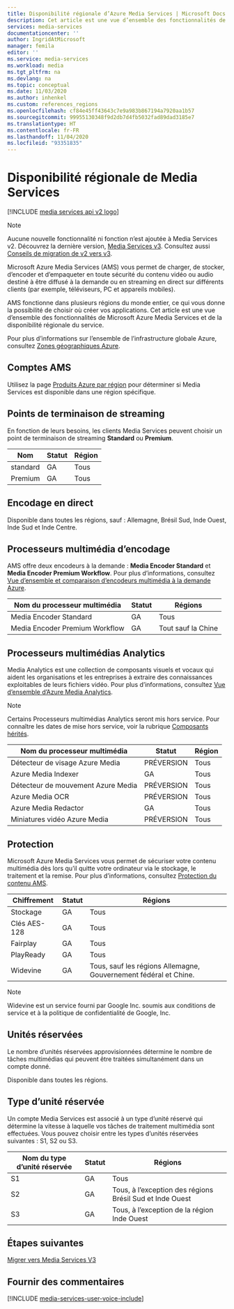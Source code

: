 ```yaml
---
title: Disponibilité régionale d’Azure Media Services | Microsoft Docs
description: Cet article est une vue d’ensemble des fonctionnalités de Microsoft Azure Media Services et de la disponibilité régionale du service.
services: media-services
documentationcenter: ''
author: IngridAtMicrosoft
manager: femila
editor: ''
ms.service: media-services
ms.workload: media
ms.tgt_pltfrm: na
ms.devlang: na
ms.topic: conceptual
ms.date: 11/03/2020
ms.author: inhenkel
ms.custom: references_regions
ms.openlocfilehash: cf84e45ff43643c7e9a983b867194a7920aa1b57
ms.sourcegitcommit: 99955130348f9d2db7d4fb5032fad89dad3185e7
ms.translationtype: HT
ms.contentlocale: fr-FR
ms.lasthandoff: 11/04/2020
ms.locfileid: "93351835"
---
```

# <a name="media-services-regional-availability"></a>Disponibilité régionale de Media Services

[!INCLUDE [media services api v2 logo](./includes/v2-hr.md)]

> [!NOTE]
> Aucune nouvelle fonctionnalité ni fonction n’est ajoutée à Media Services v2. Découvrez la dernière version, [Media Services v3](../latest/media-services-overview.md). Consultez aussi [Conseils de migration de v2 vers v3](../latest/migrate-from-v2-to-v3.md).

Microsoft Azure Media Services (AMS) vous permet de charger, de stocker, d’encoder et d’empaqueter en toute sécurité du contenu vidéo ou audio destiné à être diffusé à la demande ou en streaming en direct sur différents clients (par exemple, téléviseurs, PC et appareils mobiles).

AMS fonctionne dans plusieurs régions du monde entier, ce qui vous donne la possibilité de choisir où créer vos applications. Cet article est une vue d’ensemble des fonctionnalités de Microsoft Azure Media Services et de la disponibilité régionale du service.

Pour plus d’informations sur l’ensemble de l’infrastructure globale Azure, consultez [Zones géographiques Azure](https://azure.microsoft.com/global-infrastructure/geographies/).

## <a name="ams-accounts"></a>Comptes AMS

Utilisez la page [Produits Azure par région](https://azure.microsoft.com/global-infrastructure/services/?products=media-services&regions=all) pour déterminer si Media Services est disponible dans une région spécifique.

## <a name="streaming-endpoints"></a>Points de terminaison de streaming

En fonction de leurs besoins, les clients Media Services peuvent choisir un point de terminaison de streaming **Standard** ou **Premium**.

|Nom|Statut|Région
|---|---|---|
|standard|GA|Tous|
|Premium|GA|Tous|

## <a name="live-encoding"></a>Encodage en direct

Disponible dans toutes les régions, sauf : Allemagne, Brésil Sud, Inde Ouest, Inde Sud et Inde Centre.

## <a name="encoding-media-processors"></a>Processeurs multimédia d’encodage

AMS offre deux encodeurs à la demande : **Media Encoder Standard** et **Media Encoder Premium Workflow**. Pour plus d’informations, consultez [Vue d’ensemble et comparaison d’encodeurs multimédia à la demande Azure](media-services-encode-asset.md).

|Nom du processeur multimédia|Statut|Régions
|---|---|---|
|Media Encoder Standard|GA|Tous|
|Media Encoder Premium Workflow|GA|Tout sauf la Chine|

## <a name="analytics-media-processors"></a>Processeurs multimédias Analytics

Media Analytics est une collection de composants visuels et vocaux qui aident les organisations et les entreprises à extraire des connaissances exploitables de leurs fichiers vidéo. Pour plus d’informations, consultez [Vue d’ensemble d’Azure Media Analytics](./legacy-components.md).

> [!NOTE]
> Certains Processeurs multimédias Analytics seront mis hors service. Pour connaître les dates de mise hors service, voir la rubrique [Composants hérités](legacy-components.md).

|Nom du processeur multimédia|Statut|Région
|---|---|---|
|Détecteur de visage Azure Media|PRÉVERSION|Tous|
|Azure Media Indexer|GA|Tous|
|Détecteur de mouvement Azure Media|PRÉVERSION|Tous|
|Azure Media OCR|PRÉVERSION|Tous|
|Azure Media Redactor|GA|Tous|
|Miniatures vidéo Azure Media|PRÉVERSION|Tous|

## <a name="protection"></a>Protection

Microsoft Azure Media Services vous permet de sécuriser votre contenu multimédia dès lors qu’il quitte votre ordinateur via le stockage, le traitement et la remise. Pour plus d’informations, consultez [Protection du contenu AMS](media-services-content-protection-overview.md).

|Chiffrement|Statut|Régions|
|---|---|---| 
|Stockage|GA|Tous|
|Clés AES-128|GA|Tous|
|Fairplay|GA|Tous|
|PlayReady|GA|Tous|
|Widevine|GA|Tous, sauf les régions Allemagne, Gouvernement fédéral et Chine.

> [!NOTE]
> Widevine est un service fourni par Google Inc. soumis aux conditions de service et à la politique de confidentialité de Google, Inc.

## <a name="reserved-units-rus"></a>Unités réservées

Le nombre d’unités réservées approvisionnées détermine le nombre de tâches multimédias qui peuvent être traitées simultanément dans un compte donné.

Disponible dans toutes les régions.

## <a name="reserved-unit-ru-type"></a>Type d’unité réservée

Un compte Media Services est associé à un type d’unité réservé qui détermine la vitesse à laquelle vos tâches de traitement multimédia sont effectuées. Vous pouvez choisir entre les types d’unités réservées suivantes : S1, S2 ou S3.

|Nom du type d’unité réservée|Statut|Régions
|---|---|---|
|S1|GA|Tous|
|S2|GA|Tous, à l’exception des régions Brésil Sud et Inde Ouest|
|S3|GA|Tous, à l’exception de la région Inde Ouest|

## <a name="next-steps"></a>Étapes suivantes

[Migrer vers Media Services V3](../latest/media-services-overview.md)

## <a name="provide-feedback"></a>Fournir des commentaires

[!INCLUDE [media-services-user-voice-include](../../../includes/media-services-user-voice-include.md)]
